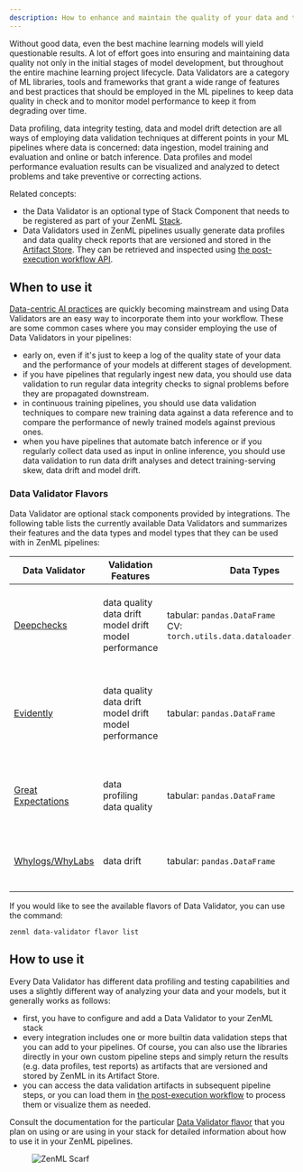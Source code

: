 ```yaml
---
description: How to enhance and maintain the quality of your data and the performance of your models with data profiling and validation
---
```


Without good data, even the best machine learning models will yield questionable
results. A lot of effort goes into ensuring and maintaining data quality not
only in the initial stages of model development, but throughout the entire
machine learning project lifecycle. Data Validators are a category of ML
libraries, tools and frameworks that grant a wide range of features and best
practices that should be employed in the ML pipelines to keep data quality in
check and to monitor model performance to keep it from degrading over time.

Data profiling, data integrity testing, data and model drift detection
are all ways of employing data validation techniques at different points in your
ML pipelines where data is concerned: data ingestion, model training and
evaluation and online or batch inference. Data profiles and model performance
evaluation results can be visualized and analyzed to detect problems and take
preventive or correcting actions.

Related concepts:

* the Data Validator is an optional type of Stack Component that needs to be
registered as part of your ZenML [Stack](/docs/book/user-guide/starter-guide/understand-stacks.md).
* Data Validators used in ZenML pipelines usually generate data profiles and
data quality check reports that are versioned and stored in the 
[Artifact Store](../artifact-stores/artifact-stores.md). They can be retrieved 
and inspected using [the post-execution workflow API](/docs/book/user-guide/starter-guide/fetch-runs-after-execution.md).

## When to use it

[Data-centric AI practices](https://blog.zenml.io/data-centric-mlops/) are
quickly becoming mainstream and using Data Validators are an easy way to
incorporate them into your workflow. These are some common cases where you
may consider employing the use of Data Validators in your pipelines:

* early on, even if it's just to keep a log of the quality state of your
data and the performance of your models at different stages of development.
* if you have pipelines that regularly ingest new data, you should use data
validation to run regular data integrity checks to signal problems before
they are propagated downstream.
* in continuous training pipelines, you should use data validation techniques to
compare new training data against a data reference and to compare the
performance of newly trained models against previous ones.
* when you have pipelines that automate batch inference or if you regularly
collect data used as input in online inference, you should use data validation
to run data drift analyses and detect training-serving skew, data drift and
model drift.

### Data Validator Flavors

Data Validator are optional stack components provided by integrations. The
following table lists the currently available Data Validators and summarizes
their features and the data types and model types that they can be used with in
ZenML pipelines:

| Data Validator                              | Validation Features                                            | Data Types                                                                  | Model Types                                                      | Notes                                                                                               | Flavor/Integration   |
|---------------------------------------------|----------------------------------------------------------------|-----------------------------------------------------------------------------|------------------------------------------------------------------|-----------------------------------------------------------------------------------------------------|----------------------|
| [Deepchecks](deepchecks.md)                 | data quality<br>data drift<br>model drift<br>model performance | tabular: `pandas.DataFrame`<br>CV: `torch.utils.data.dataloader.DataLoader` | tabular: `sklearn.base.ClassifierMixin`<br>CV: `torch.nn.Module` | Add Deepchecks data and model validation tests to your pipelines                                    | `deepchecks`         |
| [Evidently](evidently.md)                   | data quality<br>data drift<br>model drift<br>model performance | tabular: `pandas.DataFrame`                                                 | N/A                                                              | Use Evidently to generate a variety of data quality and data/model drift reports and visualizations | `evidently`          |
| [Great Expectations](great-expectations.md) | data profiling<br>data quality                                 | tabular: `pandas.DataFrame`                                                 | N/A                                                              | Perform data testing, documentation and profiling with Great Expectations                           | `great_expectations` |
| [Whylogs/WhyLabs](whylogs.md)               | data drift                                                     | tabular: `pandas.DataFrame`                                                 | N/A                                                              | Generate data profiles with whylogs and upload them to WhyLabs                                      | `whylogs`            |

If you would like to see the available flavors of Data Validator, you can 
use the command:

```shell
zenml data-validator flavor list
```

## How to use it

Every Data Validator has different data profiling and testing capabilities and
uses a slightly different way of analyzing your data and your models, but it
generally works as follows:

* first, you have to configure and add a Data Validator to your ZenML stack
* every integration includes one or more builtin data validation steps that you
can add to your pipelines. Of course, you can also use the libraries directly in
your own custom pipeline steps and simply return the results (e.g. data 
profiles, test reports) as artifacts that are versioned and stored by ZenML in 
its Artifact Store.
* you can access the data validation artifacts in subsequent pipeline steps, or
you can load them in [the post-execution workflow](/docs/book/user-guide/starter-guide/fetch-runs-after-execution.md) 
to process them or visualize them as needed.

Consult the documentation for the particular [Data Validator flavor](#data-validator-flavors)
that you plan on using or are using in your stack for detailed information about
how to use it in your ZenML pipelines.

<!-- For scarf -->
<figure><img alt="ZenML Scarf" referrerpolicy="no-referrer-when-downgrade" src="https://static.scarf.sh/a.png?x-pxid=f0b4f458-0a54-4fcd-aa95-d5ee424815bc" /></figure>
